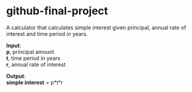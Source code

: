 # github-final-project
A calculator that calculates simple interest given principal, annual rate of interest and time period in years.

**Input**:<br/>
  __p__, principal amount<br/>
  __t__, time period in years<br/>
  __r__, annual rate of interest<br/>

**Output**:<br/>
  __simple interest__ = p\*t\*r 
